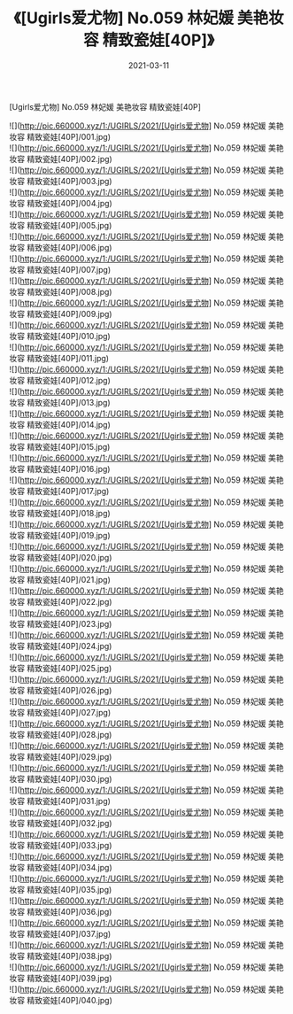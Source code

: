 ﻿---
layout: post
title:  《[Ugirls爱尤物] No.059 林妃媛 美艳妆容 精致瓷娃[40P]》
date:   2021-03-11
img: http://pic.660000.xyz/1:/UGIRLS/2021/[Ugirls爱尤物] No.059 林妃媛 美艳妆容 精致瓷娃[40P]/000.jpg
categories: [美女, 清纯, 唯美]
---

[Ugirls爱尤物] No.059 林妃媛 美艳妆容 精致瓷娃[40P]

  ![](http://pic.660000.xyz/1:/UGIRLS/2021/[Ugirls爱尤物] No.059 林妃媛 美艳妆容 精致瓷娃[40P]/001.jpg) <br> ![](http://pic.660000.xyz/1:/UGIRLS/2021/[Ugirls爱尤物] No.059 林妃媛 美艳妆容 精致瓷娃[40P]/002.jpg) <br> ![](http://pic.660000.xyz/1:/UGIRLS/2021/[Ugirls爱尤物] No.059 林妃媛 美艳妆容 精致瓷娃[40P]/003.jpg) <br> ![](http://pic.660000.xyz/1:/UGIRLS/2021/[Ugirls爱尤物] No.059 林妃媛 美艳妆容 精致瓷娃[40P]/004.jpg) <br> ![](http://pic.660000.xyz/1:/UGIRLS/2021/[Ugirls爱尤物] No.059 林妃媛 美艳妆容 精致瓷娃[40P]/005.jpg) <br> ![](http://pic.660000.xyz/1:/UGIRLS/2021/[Ugirls爱尤物] No.059 林妃媛 美艳妆容 精致瓷娃[40P]/006.jpg) <br> ![](http://pic.660000.xyz/1:/UGIRLS/2021/[Ugirls爱尤物] No.059 林妃媛 美艳妆容 精致瓷娃[40P]/007.jpg) <br> ![](http://pic.660000.xyz/1:/UGIRLS/2021/[Ugirls爱尤物] No.059 林妃媛 美艳妆容 精致瓷娃[40P]/008.jpg) <br> ![](http://pic.660000.xyz/1:/UGIRLS/2021/[Ugirls爱尤物] No.059 林妃媛 美艳妆容 精致瓷娃[40P]/009.jpg) <br> ![](http://pic.660000.xyz/1:/UGIRLS/2021/[Ugirls爱尤物] No.059 林妃媛 美艳妆容 精致瓷娃[40P]/010.jpg) <br> ![](http://pic.660000.xyz/1:/UGIRLS/2021/[Ugirls爱尤物] No.059 林妃媛 美艳妆容 精致瓷娃[40P]/011.jpg) <br> ![](http://pic.660000.xyz/1:/UGIRLS/2021/[Ugirls爱尤物] No.059 林妃媛 美艳妆容 精致瓷娃[40P]/012.jpg) <br> ![](http://pic.660000.xyz/1:/UGIRLS/2021/[Ugirls爱尤物] No.059 林妃媛 美艳妆容 精致瓷娃[40P]/013.jpg) <br> ![](http://pic.660000.xyz/1:/UGIRLS/2021/[Ugirls爱尤物] No.059 林妃媛 美艳妆容 精致瓷娃[40P]/014.jpg) <br> ![](http://pic.660000.xyz/1:/UGIRLS/2021/[Ugirls爱尤物] No.059 林妃媛 美艳妆容 精致瓷娃[40P]/015.jpg) <br> ![](http://pic.660000.xyz/1:/UGIRLS/2021/[Ugirls爱尤物] No.059 林妃媛 美艳妆容 精致瓷娃[40P]/016.jpg) <br> ![](http://pic.660000.xyz/1:/UGIRLS/2021/[Ugirls爱尤物] No.059 林妃媛 美艳妆容 精致瓷娃[40P]/017.jpg) <br> ![](http://pic.660000.xyz/1:/UGIRLS/2021/[Ugirls爱尤物] No.059 林妃媛 美艳妆容 精致瓷娃[40P]/018.jpg) <br> ![](http://pic.660000.xyz/1:/UGIRLS/2021/[Ugirls爱尤物] No.059 林妃媛 美艳妆容 精致瓷娃[40P]/019.jpg) <br> ![](http://pic.660000.xyz/1:/UGIRLS/2021/[Ugirls爱尤物] No.059 林妃媛 美艳妆容 精致瓷娃[40P]/020.jpg) <br> ![](http://pic.660000.xyz/1:/UGIRLS/2021/[Ugirls爱尤物] No.059 林妃媛 美艳妆容 精致瓷娃[40P]/021.jpg) <br> ![](http://pic.660000.xyz/1:/UGIRLS/2021/[Ugirls爱尤物] No.059 林妃媛 美艳妆容 精致瓷娃[40P]/022.jpg) <br> ![](http://pic.660000.xyz/1:/UGIRLS/2021/[Ugirls爱尤物] No.059 林妃媛 美艳妆容 精致瓷娃[40P]/023.jpg) <br> ![](http://pic.660000.xyz/1:/UGIRLS/2021/[Ugirls爱尤物] No.059 林妃媛 美艳妆容 精致瓷娃[40P]/024.jpg) <br> ![](http://pic.660000.xyz/1:/UGIRLS/2021/[Ugirls爱尤物] No.059 林妃媛 美艳妆容 精致瓷娃[40P]/025.jpg) <br> ![](http://pic.660000.xyz/1:/UGIRLS/2021/[Ugirls爱尤物] No.059 林妃媛 美艳妆容 精致瓷娃[40P]/026.jpg) <br> ![](http://pic.660000.xyz/1:/UGIRLS/2021/[Ugirls爱尤物] No.059 林妃媛 美艳妆容 精致瓷娃[40P]/027.jpg) <br> ![](http://pic.660000.xyz/1:/UGIRLS/2021/[Ugirls爱尤物] No.059 林妃媛 美艳妆容 精致瓷娃[40P]/028.jpg) <br> ![](http://pic.660000.xyz/1:/UGIRLS/2021/[Ugirls爱尤物] No.059 林妃媛 美艳妆容 精致瓷娃[40P]/029.jpg) <br> ![](http://pic.660000.xyz/1:/UGIRLS/2021/[Ugirls爱尤物] No.059 林妃媛 美艳妆容 精致瓷娃[40P]/030.jpg) <br> ![](http://pic.660000.xyz/1:/UGIRLS/2021/[Ugirls爱尤物] No.059 林妃媛 美艳妆容 精致瓷娃[40P]/031.jpg) <br> ![](http://pic.660000.xyz/1:/UGIRLS/2021/[Ugirls爱尤物] No.059 林妃媛 美艳妆容 精致瓷娃[40P]/032.jpg) <br> ![](http://pic.660000.xyz/1:/UGIRLS/2021/[Ugirls爱尤物] No.059 林妃媛 美艳妆容 精致瓷娃[40P]/033.jpg) <br> ![](http://pic.660000.xyz/1:/UGIRLS/2021/[Ugirls爱尤物] No.059 林妃媛 美艳妆容 精致瓷娃[40P]/034.jpg) <br> ![](http://pic.660000.xyz/1:/UGIRLS/2021/[Ugirls爱尤物] No.059 林妃媛 美艳妆容 精致瓷娃[40P]/035.jpg) <br> ![](http://pic.660000.xyz/1:/UGIRLS/2021/[Ugirls爱尤物] No.059 林妃媛 美艳妆容 精致瓷娃[40P]/036.jpg) <br> ![](http://pic.660000.xyz/1:/UGIRLS/2021/[Ugirls爱尤物] No.059 林妃媛 美艳妆容 精致瓷娃[40P]/037.jpg) <br> ![](http://pic.660000.xyz/1:/UGIRLS/2021/[Ugirls爱尤物] No.059 林妃媛 美艳妆容 精致瓷娃[40P]/038.jpg) <br> ![](http://pic.660000.xyz/1:/UGIRLS/2021/[Ugirls爱尤物] No.059 林妃媛 美艳妆容 精致瓷娃[40P]/039.jpg) <br> ![](http://pic.660000.xyz/1:/UGIRLS/2021/[Ugirls爱尤物] No.059 林妃媛 美艳妆容 精致瓷娃[40P]/040.jpg) <br>